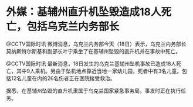 # 外媒：基辅州直升机坠毁造成18人死亡，包括乌克兰内务部长

@CCTV国际时讯 微博消息，乌克兰内务部今天（18日）表示，乌克兰内务部长莫纳斯特尔斯基和副部长叶宁乘坐了在基辅州坠毁的直升机并在事故中死亡。

@CCTV国际时讯
最新消息，18日发生的乌克兰基辅州坠机事故已造成18人死亡，其中9人乘机。另由于坠机地点靠近当地一家幼儿园，死者中有3名儿童。包括12名儿童在内的26名伤者正在医院接受救治。

据悉，在基辅州坠毁的直升机隶属于乌克兰国家紧急事务局，事发时正在执行任务。

